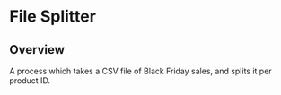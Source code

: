 # File Splitter

## Overview
A process which takes a CSV file of Black Friday sales, and splits it per product ID.
